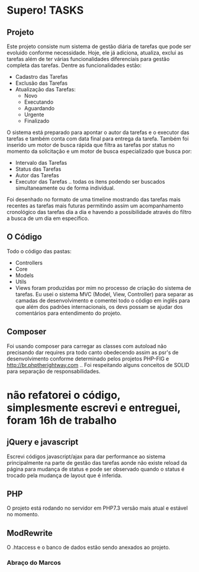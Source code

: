 # Supero! TASKS

## Projeto
Este projeto consiste num sistema de gestão diária de tarefas que pode ser evoluido conforme necessidade. Hoje, ele já adiciona, atualiza, exclui as tarefas além de ter várias funcionalidades diferenciais para gestão completa das tarefas. Dentre as funcionalidades estão:
- Cadastro das Tarefas
- Exclusão das Tarefas
- Atualização das Tarefas:
  - Novo
  - Executando
  - Aguardando
  - Urgente
  - Finalizado

O sistema está preparado para apontar o autor da tarefas e o executor das tarefas e também conta com data final para entrega da tarefa. Também foi inserido um motor de busca rápida que filtra as tarefas por status no momento da solicitação e um motor de busca especializado que busca por:
 - Intervalo das Tarefas
 - Status das Tarefas
 - Autor das Tarefas
 - Executor das Tarefas .. todas os itens podendo ser buscados simultaneamente ou de forma individual.

Foi desenhado no formato de uma timeline mostrando das tarefas mais recentes as tarefas mais futuras permitindo assim um acompanhamento cronológico das tarefas dia a dia e havendo a possibilidade através do filtro a busca de um dia em específico.

## O Código
Todo o código das pastas:
 - Controllers
 - Core
 - Models
 - Utils
 - Views foram produzidas por mim no processo de criação do sistema de tarefas. Eu usei o sistema MVC (Model, View, Controller) para separar as camadas de desenvolvimento e comentei todo o código em inglês para que além dos padrões internacionais, os devs possam se ajudar dos comentários para entendimento do projeto. 

## Composer
Foi usando composer para carregar as classes com autoload não precisando dar requires pra todo canto obedecendo assim as psr's de desenvolvimento conforme determinado pelos projetos PHP-FIG e http://br.phptherightway.com .. Foi respeitando alguns conceitos de SOLID para separação de responsabilidades.

**não refatorei o código, simplesmente escrevi e entreguei, foram 16h de trabalho**
===================================================================================

## jQuery e javascript
Escrevi códigos javascript/ajax para dar performance ao sistema principalmente na parte de gestão das tarefas aonde não existe reload da página para mudança de status e pode ser observado quando o status é trocado pela mudança de layout que é inferida.

## PHP
O projeto está rodando no servidor em PHP7.3 versão mais atual e estável no momento.

## ModRewrite
O .htaccess e o banco de dados estão sendo anexados ao projeto.

### Abraço do Marcos